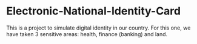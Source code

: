 # Electronic-National-Identity-Card

This is a project to simulate digital identity in our country. For this one, we have taken 3 sensitive areas: health, finance (banking) and land.
